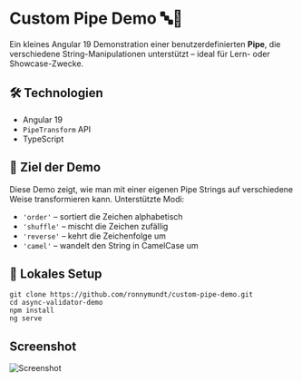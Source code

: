 # Custom Pipe Demo 🔤🧪

Ein kleines Angular 19 Demonstration einer benutzerdefinierten **Pipe**, 
die verschiedene String-Manipulationen unterstützt – ideal für Lern- oder Showcase-Zwecke.

## 🛠️ Technologien

- Angular 19
- `PipeTransform` API
- TypeScript

## 🎯 Ziel der Demo

Diese Demo zeigt, wie man mit einer eigenen Pipe Strings auf verschiedene Weise transformieren kann. Unterstützte Modi:

- `'order'` – sortiert die Zeichen alphabetisch
- `'shuffle'` – mischt die Zeichen zufällig
- `'reverse'` – kehrt die Zeichenfolge um
- `'camel'` – wandelt den String in CamelCase um

## 🚀 Lokales Setup

```
git clone https://github.com/ronnymundt/custom-pipe-demo.git
cd async-validator-demo
npm install
ng serve
```

## Screenshot

![Screenshot](/src/assets/screenshot.png)
